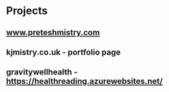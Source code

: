 
# Projects

## www.preteshmistry.com


## kjmistry.co.uk - portfolio page

## gravitywellhealth - https://healthreading.azurewebsites.net/
